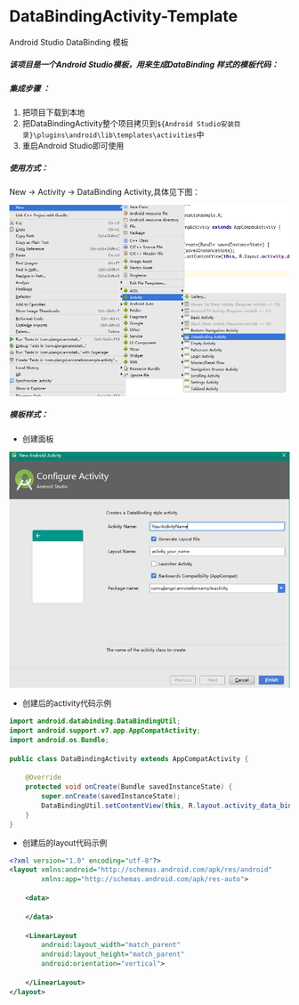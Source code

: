 # DataBindingActivity-Template
Android Studio DataBinding 模板

##### 该项目是一个Android Studio模板，用来生成DataBinding 样式的模板代码：  
##### 集成步骤 ：
1. 把项目下载到本地
2. 把DataBindingActivity整个项目拷贝到`${Android Studio安装目录}\plugins\android\lib\templates\activities`中
3. 重启Android Studio即可使用

##### 使用方式：
New -> Activity -> DataBinding Activity,具体见下图：

![图1](https://github.com/qiangxi/ImageLib/blob/master/Image/DataBindingTemp03.png?raw=true)

##### 模板样式：
- 创建面板  

![图2](https://github.com/qiangxi/ImageLib/blob/master/Image/DataBindingTemp01.png?raw=true)

- 创建后的activity代码示例  

```java
import android.databinding.DataBindingUtil;
import android.support.v7.app.AppCompatActivity;
import android.os.Bundle;

public class DataBindingActivity extends AppCompatActivity {

    @Override
    protected void onCreate(Bundle savedInstanceState) {
        super.onCreate(savedInstanceState);
        DataBindingUtil.setContentView(this, R.layout.activity_data_binding);
    }
}

```
- 创建后的layout代码示例  

```xml
<?xml version="1.0" encoding="utf-8"?>
<layout xmlns:android="http://schemas.android.com/apk/res/android"
        xmlns:app="http://schemas.android.com/apk/res-auto">

    <data>

    </data>

    <LinearLayout
        android:layout_width="match_parent"
        android:layout_height="match_parent"
        android:orientation="vertical">

    </LinearLayout>
</layout>
```
